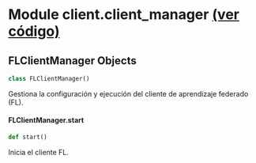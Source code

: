 <a id="client.client\_manager"></a>

# Module client.client\_manager [(ver código)](../src/client/client_manager.py)

<a id="client.client_manager.FLClientManager"></a>

## FLClientManager Objects

```python
class FLClientManager()
```

Gestiona la configuración y ejecución del cliente de aprendizaje federado (FL).

<a id="client.client_manager.FLClientManager.start"></a>

#### FLClientManager.start

```python
def start()
```

Inicia el cliente FL.

